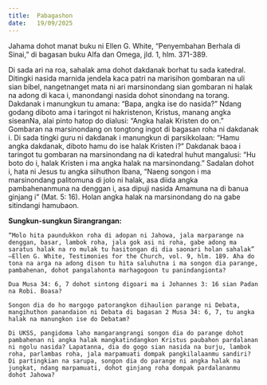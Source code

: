 ```yaml
---
title:  Pabagashon
date:   19/09/2025
---
```


Jahama dohot manat buku ni Ellen G. White, “Penyembahan Berhala di Sinai,” di bagasan buku Alfa dan Omega, jld. 1, hlm. 371-389.

Di sada ari na roa, sahalak ama dohot dakdanak borhat tu sada katedral. Ditingki nasida marnida jendela kaca patri na marisihon gombaran na uli sian bibel, nangetnanget mata ni ari marsinondang sian gombaran ni halak na adong di kaca i, manondangi nasida dohot sinondang na torang. Dakdanak i manungkun tu amana: “Bapa, angka ise do nasida?” Ndang godang diboto ama i taringot ni hakristenon, Kristus, manang angka siseanNa, alai pinto hatop do dialusi: “Angka halak Kristen do on.” Gombaran na marsinondang on tongtong ingot di bagasan roha ni dakdanak i. Di sada tingki guru ni dakdanak i manungkun di parsikkolaan: “Hamu angka dakdanak, diboto hamu do ise halak Kristen i?” Dakdanak baoa i taringot tu gombaran na marsinondang na di katedral huhut mangalusi: “Hu boto do i, halak Kristen i ma angka halak na marsinondang.” Sadalan dohot i, hata ni Jesus tu angka siihuthon Ibana, “Naeng songon i ma marsinondang palitomuna di jolo ni halak, asa diida angka pambahenanmuna na denggan i, asa dipuji nasida Amamuna na di banua ginjang i” (Mat. 5: 16). Holan angka halak na marsinondang do na gabe sitindangi hamubaon.

**Sungkun-sungkun Sirangrangan:**

`“Molo hita paundukkon roha di adopan ni Jahowa, jala marparange na denggan, basar, lambok roha, jala gok asi ni roha, gabe adong ma saratus halak na ro mulak tu hasitongan di dia saonari holan sahalak” —Ellen G. White, Testimonies for the Church, vol. 9, hlm. 189. Aha do tona na arga na adong dison tu hita saluhutna i ma songon dia parange, pambahenan, dohot pangalahonta marhagogoon tu panindangionta?`

`Dua Musa 34: 6, 7 dohot sintong digoari ma i Johannes 3: 16 sian Padan na Robi. Boasa?`

`Songon dia do ho margogo patorangkon dihaulion parange ni Debata, mangihuthon panandaion ni Debata di bagasan 2 Musa 34: 6, 7, tu angka halak na manungkon ise do Debatam?`

`Di UKSS, pangidoma laho mangarangrangi songon dia do parange dohot pambahenan ni angka halak mangkatindangkon Kristus paubahon pardalanan ni ngolu nasida? Lapatanna, dia do gogo sian nasida na burju, lambok roha, parlambas roha, jala marpamuati dompak pangkilalaanmu sandiri? Di partingkian na sarupa, songon dia do parange ni angka halak na jungkat, ndang marpamuati, dohot ginjang roha dompak pardalananmu dohot Jahowa?`